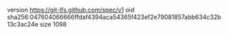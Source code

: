 version https://git-lfs.github.com/spec/v1
oid sha256:047604066666ffdaf4394aca54365f423ef2e79081857abb634c32b13c3ac24e
size 1098
